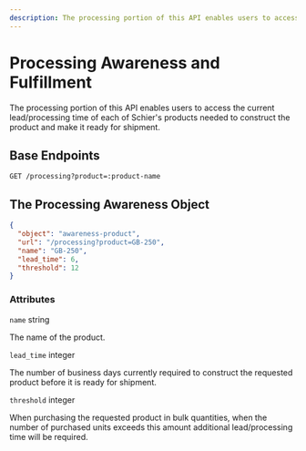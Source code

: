 ```yaml
---
description: The processing portion of this API enables users to access the current lead time of each of Schier's products.
---
```


# Processing Awareness and Fulfillment

The processing portion of this API enables users to access the current lead/processing time of each of Schier's products needed to construct the product and make it ready for shipment.

## Base Endpoints

```http
GET /processing?product=:product-name
```

## The Processing Awareness Object

```json
{
  "object": "awareness-product",
  "url": "/processing?product=GB-250",
  "name": "GB-250",
  "lead_time": 6,
  "threshold": 12
}
```

### Attributes

`name` <span class="code-note">string</span>

The name of the product.

`lead_time` <span class="code-note">integer</span>

The number of business days currently required to construct the requested product before it is ready for shipment.

`threshold` <span class="code-note">integer</span>

When purchasing the requested product in bulk quantities, when the number of purchased units exceeds this amount additional lead/processing time will be required.